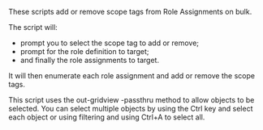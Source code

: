 These scripts add or remove scope tags from Role Assignments on bulk.

The script will:  
+ prompt you to select the scope tag to add or remove;
+ prompt for the role definition to target;
+ and finally the role assignments to target.  

It will then enumerate each role assignment and add or remove the scope tags.  

This script uses the out-gridview -passthru method to allow objects to be selected. You can select multiple objects by using the Ctrl key and select each object or using filtering and using Ctrl+A to select all.
